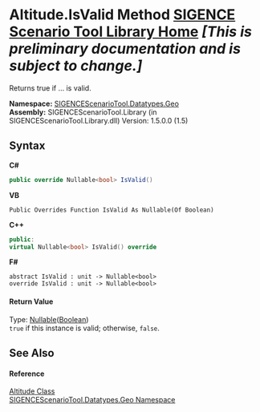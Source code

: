 # Altitude.IsValid Method <a href="https://github.com/ObiWanLansi/SIGENCE-Scenario-Tool">SIGENCE Scenario Tool Library Home</a> _**\[This is preliminary documentation and is subject to change.\]**_

Returns true if ... is valid.

**Namespace:**&nbsp;<a href="22f4598b-4676-3d28-691e-d0e1597755ea.md">SIGENCEScenarioTool.Datatypes.Geo</a><br />**Assembly:**&nbsp;SIGENCEScenarioTool.Library (in SIGENCEScenarioTool.Library.dll) Version: 1.5.0.0 (1.5)

## Syntax

**C#**<br />
``` C#
public override Nullable<bool> IsValid()
```

**VB**<br />
``` VB
Public Overrides Function IsValid As Nullable(Of Boolean)
```

**C++**<br />
``` C++
public:
virtual Nullable<bool> IsValid() override
```

**F#**<br />
``` F#
abstract IsValid : unit -> Nullable<bool> 
override IsValid : unit -> Nullable<bool> 
```


#### Return Value
Type: <a href="http://msdn2.microsoft.com/en-us/library/b3h38hb0" target="_blank">Nullable</a>(<a href="http://msdn2.microsoft.com/en-us/library/a28wyd50" target="_blank">Boolean</a>)<br />`true` if this instance is valid; otherwise, `false`.

## See Also


#### Reference
<a href="1d120d8f-9939-0272-9eee-073ecbd9c109.md">Altitude Class</a><br /><a href="22f4598b-4676-3d28-691e-d0e1597755ea.md">SIGENCEScenarioTool.Datatypes.Geo Namespace</a><br />